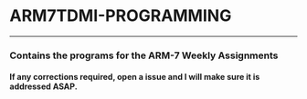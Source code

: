 # ARM7TDMI-PROGRAMMING

<hr>
<h3>Contains the programs for the ARM-7 Weekly Assignments</h3>

<h4>If any corrections required,  open a issue and I will make sure it is addressed ASAP.</h4>
